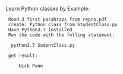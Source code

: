 Learn Python classes by Example:

     Read 3 first parahraps from repro.pdf
     create: Python class from StudentClass.py 
     Have Python3.7 installed
     Run the code with the folling statement:
     
      python3.7 SudentClass.py
      
     get result:
     
         Nick Pann       
